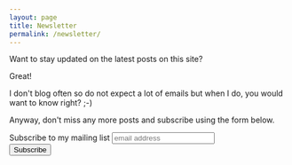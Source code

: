 ```yaml
---
layout: page
title: Newsletter
permalink: /newsletter/
---
```


Want to stay updated on the latest posts on this site? 

Great!

I don't blog often so do not expect a lot of emails but when I do, you would want to know right? ;-)

Anyway, don't miss any more posts and subscribe using the form below.

<form action="//dannyvankooten.us1.list-manage.com/subscribe/post?u=a2d08947dcd3683512ce174c5&amp;id=fd667825ba" method="post" id="mc-embedded-subscribe-form" name="mc-embedded-subscribe-form" class="validate" target="_blank" novalidate>
	<label for="mce-EMAIL">Subscribe to my mailing list</label>
	<input type="email" value="" name="EMAIL" class="email" placeholder="email address" required>
    <div style="position: absolute; left: -5000px;"><input type="text" name="b_a2d08947dcd3683512ce174c5_fd667825ba" tabindex="-1" value=""></div>
    <div class="clear"><input type="submit" value="Subscribe" name="subscribe" class="btn"></div>
</form>